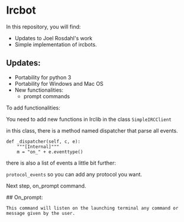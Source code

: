 # Ircbot

In this repository, you will find:

* Updates to Joel Rosdahl's work
* Simple implementation of ircbots.

## Updates:

* Portability for python 3
* Portability for Windows and Mac OS
* New functionalities:
    - prompt commands



To add functionalities:

You need to add new functions in Irclib in the class `SimpleIRCClient`

in this class, there is a method named dispatcher that parse all events.
```
def _dispatcher(self, c, e):
    """[Internal]"""
    m = "on_" + e.eventtype()
```

there is also a list of events a little bit further:

`protocol_events` so you can add any protocol you want.

Next step, on_prompt command.

## On_prompt:

    This command will listen on the launching terminal any command or message given by the user.


